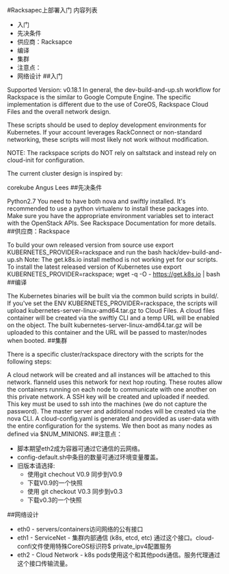#Racksapec上部署入门
内容列表
* 入门
* 先决条件
* 供应商：Racksapce
* 编译
* 集群
* 注意点：
* 网络设计
##入门

Supported Version: v0.18.1
In general, the dev-build-and-up.sh workflow for Rackspace is the similar to Google Compute Engine. The specific implementation is different due to the use of CoreOS, Rackspace Cloud Files and the overall network design.

These scripts should be used to deploy development environments for Kubernetes. If your account leverages RackConnect or non-standard networking, these scripts will most likely not work without modification.

NOTE: The rackspace scripts do NOT rely on saltstack and instead rely on cloud-init for configuration.

The current cluster design is inspired by:

corekube
Angus Lees
##先决条件

Python2.7
You need to have both nova and swiftly installed. It's recommended to use a python virtualenv to install these packages into.
Make sure you have the appropriate environment variables set to interact with the OpenStack APIs. See Rackspace Documentation for more details.
##供应商：Rackspace

To build your own released version from source use export KUBERNETES_PROVIDER=rackspace and run the bash hack/dev-build-and-up.sh
Note: The get.k8s.io install method is not working yet for our scripts.
To install the latest released version of Kubernetes use export KUBERNETES_PROVIDER=rackspace; wget -q -O - https://get.k8s.io | bash
##编译

The Kubernetes binaries will be built via the common build scripts in build/.
If you've set the ENV KUBERNETES_PROVIDER=rackspace, the scripts will upload kubernetes-server-linux-amd64.tar.gz to Cloud Files.
A cloud files container will be created via the swiftly CLI and a temp URL will be enabled on the object.
The built kubernetes-server-linux-amd64.tar.gz will be uploaded to this container and the URL will be passed to master/nodes when booted.
##集群

There is a specific cluster/rackspace directory with the scripts for the following steps:

A cloud network will be created and all instances will be attached to this network.
flanneld uses this network for next hop routing. These routes allow the containers running on each node to communicate with one another on this private network.
A SSH key will be created and uploaded if needed. This key must be used to ssh into the machines (we do not capture the password).
The master server and additional nodes will be created via the nova CLI. A cloud-config.yaml is generated and provided as user-data with the entire configuration for the systems.
We then boot as many nodes as defined via $NUM_MINIONS.
##注意点：

* 脚本期望eth2成为容器可通过它通信的云网络。
* config-default.sh中条目的数量可通过环境变量覆盖。 
* 旧版本请选择:
    * 使用git chechout V0.9 同步到V0.9
    * 下载V0.9的一个快照
    * 使用 git checkout V0.3 同步到v0.3
    * 下载v0.3的一个快照

##网络设计

* eth0 - servers/containers访问网络的公有接口
* eth1 - ServiceNet - 集群内部通信 (k8s, etcd, etc) 通过这个接口。cloud-confi文件使用特殊CoreOS标识符$ private_ipv4配置服务
* eth2 - Cloud Network - k8s pods使用这个和其他pods通信。服务代理通过这个接口传输流量。
